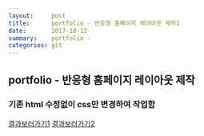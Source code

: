 ```yaml
---
layout:     post
title:      portfolio - 반응형 홈페이지 레이아웃 제작1
date:       2017-10-12 
summary:    portfolio -
categories: git
---
```



## portfolio - 반응형 홈페이지 레이아웃 제작 
### 기존 html 수정없이 css만 변경하여 작업함

[결과보러가기1](http://buranop.com/)
[결과보러가기2](http://www.namubyeol.com/)